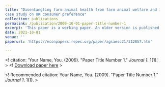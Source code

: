 ```yaml
---
title: "Disentangling farm animal health from farm animal welfare and information asymmetry: A
case study on UK consumer preference"
collection: publications
permalink: /publication/2009-10-01-paper-title-number-1
excerpt: 'This paper is a working paper. An older version is published as a conference paper.'
date: 2021-10-01
venue: ''
paperurl: 'https://econpapers.repec.org/paper/agsaesc21/312057.htm'

---
```


<! citation: 'Your Name, You. (2009). &quot;Paper Title Number 1.&quot; <i>Journal 1</i>. 1(1).' >
<! [Download paper here](http://academicpages.github.io/files/paper1.pdf) >

<! Recommended citation: Your Name, You. (2009). "Paper Title Number 1." <i>Journal 1</i>. 1(1). >
